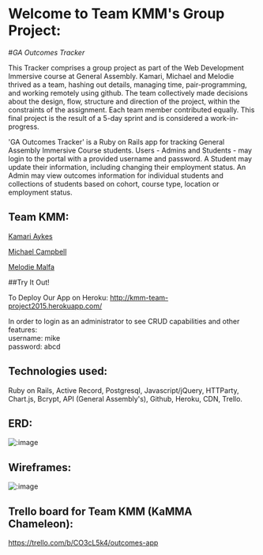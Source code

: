 # Welcome to Team KMM's Group Project:
#<em>GA Outcomes Tracker</em>

This Tracker comprises a group project as part of the Web Development Immersive course at General Assembly. Kamari, Michael and Melodie thrived as a team, hashing out details, managing time, pair-programming, and working remotely using github. The team collectively made decisions about the design, flow, structure and direction of the project, within the constraints of the assignment. Each team member contributed equally. This final project is the result of a 5-day sprint and is considered a work-in-progress.

'GA Outcomes Tracker' is a Ruby on Rails app for tracking General Assembly Immersive Course students. Users - Admins and Students - may login to the portal with a provided username and password. A Student may update their information, including changing their employment status. An Admin may view outcomes information for individual students and collections of students based on cohort, course type, location or employment status.

## Team KMM:</br>
   <a href='https://github.com/brainyandbrown'>Kamari Aykes</a>

   <a href='https://github.com/hammer7402'>Michael Campbell</a>

   <a href='https://github.com/melmalfa'>Melodie Malfa</a>

##Try It Out!

To Deploy Our App on Heroku: http://kmm-team-project2015.herokuapp.com/

In order to login as an administrator to see CRUD capabilities and other features:<br />
username: mike<br />
password: abcd

## Technologies used:
   Ruby on Rails,
   Active Record,
   Postgresql,
   Javascript/jQuery,
   HTTParty,
   Chart.js,
   Bcrypt,
   API (General Assembly's),
   Github,
   Heroku,
   CDN,
   Trello.

## ERD:

![:image](erd.jpg)

## Wireframes:

![:image](https://trello-attachments.s3.amazonaws.com/54e3b231a592a0478f341cf0/2560x1920/ccc41b8060506697eec3f33e72f9eb54/20150217_143331.jpg)


## Trello board for Team KMM (KaMMA Chameleon):
   https://trello.com/b/CO3cL5k4/outcomes-app











